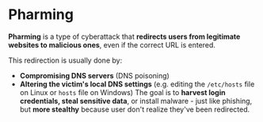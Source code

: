 # Pharming
**Pharming** is a type of cyberattack that **redirects users from legitimate websites to malicious ones**, even if the correct URL is entered.

This redirection is usually done by:
 - **Compromising DNS servers** (DNS poisoning)
 - **Altering the victim's local DNS settings** (e.g. editing the `/etc/hosts` file on Linux or `hosts` file on Windows)
The goal is to **harvest login credentials, steal sensitive data**, or install malware - just like phishing, but **more stealthy** because user don't realize they've been redirected.

